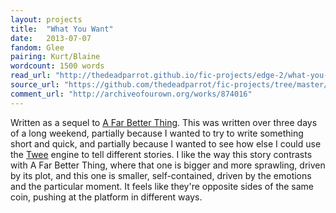 ```yaml
---
layout: projects
title:  "What You Want"
date:   2013-07-07
fandom: Glee
pairing: Kurt/Blaine
wordcount: 1500 words
read_url: "http://thedeadparrot.github.io/fic-projects/edge-2/what-you-want.html"
source_url: "https://github.com/thedeadparrot/fic-projects/tree/master/edge-2"
comment_url: "http://archiveofourown.org/works/874016"
---
```


Written as a sequel to [A Far Better Thing](http://thedeadparrot.github.io/fic-projects/edge/a-far-better-thing.html). This was written over three days of a long weekend, partially because I wanted to try to write something short and quick, and partially because I wanted to see how else I could use the [Twee](http://gimcrackd.com/etc/src/) engine to tell different stories. I like the way this story contrasts with A Far Better Thing, where that one is bigger and more sprawling, driven by its plot, and this one is smaller, self-contained, driven by the emotions and the particular moment. It feels like they're opposite sides of the same coin, pushing at the platform in different ways.
